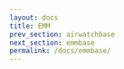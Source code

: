 ```yaml
---
layout: docs
title: EMM
prev_section: airwatchbase
next_section: emmbase
permalink: /docs/emmbase/
---
```

<img src="{{ site.url }}/img/emmCompany.png"  alt="">